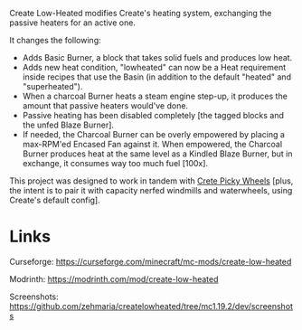 Create Low-Heated modifies Create's heating system, exchanging the passive heaters for an active one.

It changes the following:

- Adds Basic Burner, a block that takes solid fuels and produces low heat.
- Adds new heat condition, "lowheated" can now be a Heat requirement inside recipes that use the Basin (in addition to the default "heated" and "superheated").
- When a charcoal Burner heats a steam engine step-up, it produces the amount that passive heaters would've done.
- Passive heating has been disabled completely [the tagged blocks and the unfed Blaze Burner].
- If needed, the Charcoal Burner can be overly empowered by placing a max-RPM'ed Encased Fan against it. When empowered, the Charcoal Burner produces heat at the same level as a Kindled Blaze Burner, but in exchange, it consumes way too much fuel [100x].

This project was designed to work in tandem with [Crete Picky Wheels](https://github.com/zehmaria/createpickywheels) [plus, the intent is to pair it with capacity nerfed windmills and waterwheels, using Create's default config].

# Links

Curseforge: https://curseforge.com/minecraft/mc-mods/create-low-heated

Modrinth: https://modrinth.com/mod/create-low-heated

Screenshots:  https://github.com/zehmaria/createlowheated/tree/mc1.19.2/dev/screenshots